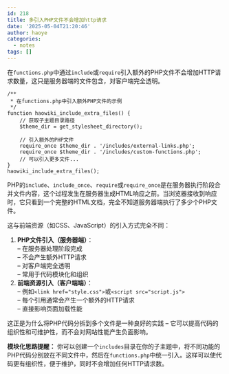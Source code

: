 ```yaml
---
id: 218
title: 多引入PHP文件不会增加http请求
date: '2025-05-04T21:20:46'
author: haoye
categories:
  - notes
tags: []
---
```


在`functions.php`中通过`include`或`require`引入额外的PHP文件不会增加HTTP请求数量，这只是服务器端的文件包含，对客户端完全透明。

```
/**
 * 在functions.php中引入额外PHP文件的示例
 */
function haowiki_include_extra_files() {
    // 获取子主题目录路径
    $theme_dir = get_stylesheet_directory();

    // 引入额外的PHP文件
    require_once $theme_dir . '/includes/external-links.php';
    require_once $theme_dir . '/includes/custom-functions.php';
    // 可以引入更多文件...
}
haowiki_include_extra_files();
```

PHP的`include`、`include_once`、`require`或`require_once`是在服务器执行阶段合并文件内容，这个过程发生在服务器生成HTML响应之前。当浏览器接收到响应时，它只看到一个完整的HTML文档，完全不知道服务器端执行了多少个PHP文件。

这与前端资源（如CSS、JavaScript）的引入方式完全不同：

1. **PHP文件引入（服务器端）**：\
   – 在服务器处理阶段完成\
   – 不会产生额外HTTP请求\
   – 对客户端完全透明\
   – 常用于代码模块化和组织
2. **前端资源引入（客户端端）**：\
   – 例如`<link href="style.css">`或`<script src="script.js">`\
   – 每个引用通常会产生一个额外的HTTP请求\
   – 直接影响页面加载性能

这正是为什么将PHP代码分拆到多个文件是一种良好的实践 – 它可以提高代码的组织性和可维护性，而不会对网站性能产生负面影响。

**模块化思路提醒：** 你可以创建一个`includes`目录在你的子主题中，将不同功能的PHP代码分别放在不同文件中，然后在`functions.php`中统一引入。这样可以使代码更有组织性，便于维护，同时不会增加任何HTTP请求数。
